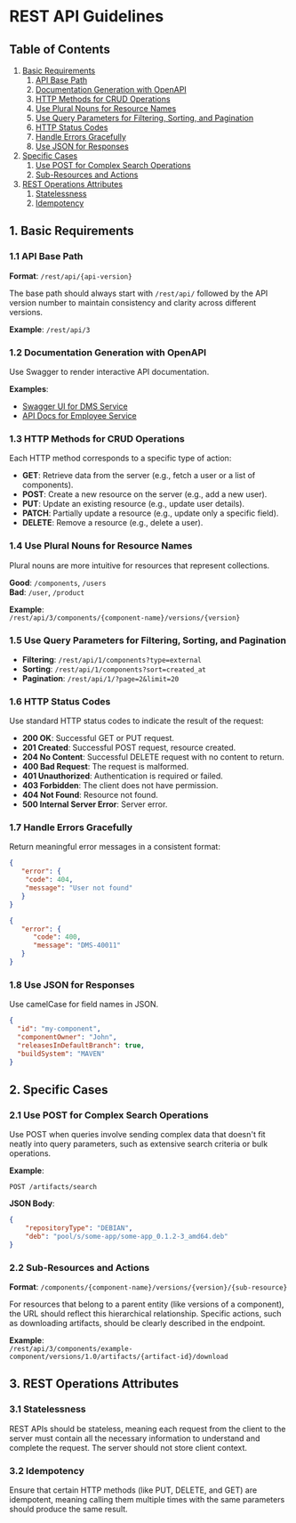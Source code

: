 
# REST API Guidelines

## Table of Contents
1. [Basic Requirements](#basic-requirements)
    1. [API Base Path](#api-base-path)
    2. [Documentation Generation with OpenAPI](#documentation-generation-with-openapi)
    3. [HTTP Methods for CRUD Operations](#http-methods-for-crud-operations)
    4. [Use Plural Nouns for Resource Names](#use-plural-nouns-for-resource-names)
    5. [Use Query Parameters for Filtering, Sorting, and Pagination](#use-query-parameters-for-filtering-sorting-and-pagination)
    6. [HTTP Status Codes](#http-status-codes)
    7. [Handle Errors Gracefully](#handle-errors-gracefully)
    8. [Use JSON for Responses](#use-json-for-responses)
2. [Specific Cases](#specific-cases)
    1. [Use POST for Complex Search Operations](#use-post-for-complex-search-operations)
    2. [Sub-Resources and Actions](#sub-resources-and-actions)
3. [REST Operations Attributes](#rest-operations-attributes)
    1. [Statelessness](#statelessness)
    2. [Idempotency](#idempotency)

## 1. Basic Requirements

### 1.1 API Base Path
**Format**: `/rest/api/{api-version}`

The base path should always start with `/rest/api/` followed by the API version number to maintain consistency and clarity across different versions.

**Example**: `/rest/api/3`

### 1.2 Documentation Generation with OpenAPI
Use Swagger to render interactive API documentation.

**Examples**:
- [Swagger UI for DMS Service](https://<domain.corp>/dms-service/swagger-ui/index.html)
- [API Docs for Employee Service](https://<domain.corp>/employee-service/v3/api-docs)

### 1.3 HTTP Methods for CRUD Operations
Each HTTP method corresponds to a specific type of action:

- **GET**: Retrieve data from the server (e.g., fetch a user or a list of components).
- **POST**: Create a new resource on the server (e.g., add a new user).
- **PUT**: Update an existing resource (e.g., update user details).
- **PATCH**: Partially update a resource (e.g., update only a specific field).
- **DELETE**: Remove a resource (e.g., delete a user).

### 1.4 Use Plural Nouns for Resource Names
Plural nouns are more intuitive for resources that represent collections.

**Good**: `/components`, `/users`  
**Bad**: `/user`, `/product`

**Example**:  
`/rest/api/3/components/{component-name}/versions/{version}`

### 1.5 Use Query Parameters for Filtering, Sorting, and Pagination
- **Filtering**: `/rest/api/1/components?type=external`
- **Sorting**: `/rest/api/1/components?sort=created_at`
- **Pagination**: `/rest/api/1/?page=2&limit=20`

### 1.6 HTTP Status Codes
Use standard HTTP status codes to indicate the result of the request:
- **200 OK**: Successful GET or PUT request.
- **201 Created**: Successful POST request, resource created.
- **204 No Content**: Successful DELETE request with no content to return.
- **400 Bad Request**: The request is malformed.
- **401 Unauthorized**: Authentication is required or failed.
- **403 Forbidden**: The client does not have permission.
- **404 Not Found**: Resource not found.
- **500 Internal Server Error**: Server error.

### 1.7 Handle Errors Gracefully
Return meaningful error messages in a consistent format:

```json
{
   "error": {
    "code": 404,
    "message": "User not found"
   }
}
```

```json
{
   "error": {
      "code": 400,
      "message": "DMS-40011"
   }
}
```

### 1.8 Use JSON for Responses
Use camelCase for field names in JSON.

```json
{
  "id": "my-component",
  "componentOwner": "John",
  "releasesInDefaultBranch": true,
  "buildSystem": "MAVEN"
}
```

## 2. Specific Cases

### 2.1 Use POST for Complex Search Operations
Use POST when queries involve sending complex data that doesn't fit neatly into query parameters, such as extensive search criteria or bulk operations.

**Example**:
```http
POST /artifacts/search 
```

**JSON Body**:
```json
{ 
    "repositoryType": "DEBIAN", 
    "deb": "pool/s/some-app/some-app_0.1.2-3_amd64.deb"
}
```

### 2.2 Sub-Resources and Actions

**Format**: `/components/{component-name}/versions/{version}/{sub-resource}`

For resources that belong to a parent entity (like versions of a component), the URL should reflect this hierarchical relationship. Specific actions, such as downloading artifacts, should be clearly described in the endpoint.

**Example**:  
`/rest/api/3/components/example-component/versions/1.0/artifacts/{artifact-id}/download`

## 3. REST Operations Attributes

### 3.1 Statelessness
REST APIs should be stateless, meaning each request from the client to the server must contain all the necessary information to understand and complete the request. The server should not store client context.

### 3.2 Idempotency
Ensure that certain HTTP methods (like PUT, DELETE, and GET) are idempotent, meaning calling them multiple times with the same parameters should produce the same result.

